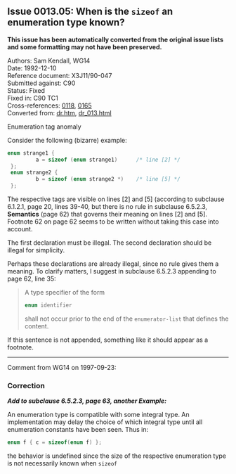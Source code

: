 ## Issue 0013.05: When is the `sizeof` an enumeration type known?

**This issue has been automatically converted from the original issue lists and some formatting may not have been preserved.**

Authors: Sam Kendall, WG14  
Date: 1992-12-10  
Reference document: X3J11/90-047  
Submitted against: C90  
Status: Fixed  
Fixed in: C90 TC1  
Cross-references: [0118](issue0118.md), [0165](issue0165.md)  
Converted from: [dr.htm](https://www.open-std.org/jtc1/sc22/wg14/www/docs/dr.htm), [dr_013.html](https://www.open-std.org/jtc1/sc22/wg14/www/docs/dr_013.html)

Enumeration tag anomaly

Consider the following (bizarre) example:

```c
enum strange1 {
         a = sizeof (enum strange1)      /* line [2] */
 };
 enum strange2 {
         b = sizeof (enum strange2 *)    /* line [5] */
 };
```

The respective tags are visible on lines \[2\] and \[5\] (according to subclause
6.1.2.1, page 20, lines 39-40, but there is no rule in subclause 6.5.2.3,
**Semantics** (page 62\) that governs their meaning on lines \[2\] and \[5\].
Footnote 62 on page 62 seems to be written without taking this case into
account.

The first declaration must be illegal. The second declaration should be illegal
for simplicity.

Perhaps these declarations are already illegal, since no rule gives them a
meaning. To clarify matters, I suggest in subclause 6.5.2.3 appending to page
62, line 35:

> A type specifier of the form
>
> ```c
> enum identifier
> ```
>
> shall not occur prior to the end of the `enumerator-list` that defines the
> content.

If this sentence is not appended, something like it should appear as a footnote.

---

Comment from WG14 on 1997-09-23:

### Correction

***Add to subclause 6.5.2.3, page 63, another Example:***

An enumeration type is compatible with some integral type. An implementation may
delay the choice of which integral type until all enumeration constants have
been seen. Thus in:

```c
enum f { c = sizeof(enum f) };
```

the behavior is undefined since the size of the respective enumeration type is
not necessarily known when `sizeof`
